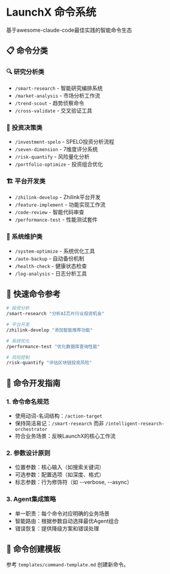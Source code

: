 # LaunchX 命令系统

基于awesome-claude-code最佳实践的智能命令生态

## 📋 命令分类

### 🔍 研究分析类
- `/smart-research` - 智能研究编排系统
- `/market-analysis` - 市场分析工作流
- `/trend-scout` - 趋势侦察命令
- `/cross-validate` - 交叉验证工具

### 💼 投资决策类  
- `/investment-spelo` - SPELO投资分析流程
- `/seven-dimension` - 7维度评分系统
- `/risk-quantify` - 风险量化分析
- `/portfolio-optimize` - 投资组合优化

### 🏗️ 平台开发类
- `/zhilink-develop` - Zhilink平台开发
- `/feature-implement` - 功能实现工作流
- `/code-review` - 智能代码审查
- `/performance-test` - 性能测试套件

### 🔧 系统维护类
- `/system-optimize` - 系统优化工具
- `/auto-backup` - 自动备份机制
- `/health-check` - 健康状态检查
- `/log-analysis` - 日志分析工具

## 🚀 快速命令参考

```bash
# 投资分析
/smart-research "分析AI芯片行业投资机会"

# 平台开发
/zhilink-develop "添加智能推荐功能"

# 系统优化  
/performance-test "优化数据库查询性能"

# 风险控制
/risk-quantify "评估区块链投资风险"
```

## 📖 命令开发指南

### 1. 命令命名规范
- 使用动词-名词结构：`/action-target`
- 保持简洁易记：`/smart-research` 而非 `/intelligent-research-orchestrator`
- 符合业务场景：反映LaunchX的核心工作流

### 2. 参数设计原则
- 位置参数：核心输入（如搜索关键词）
- 可选参数：配置选项（如深度、格式）
- 标志参数：行为修饰符（如 --verbose, --async）

### 3. Agent集成策略
- 单一职责：每个命令对应明确的业务场景
- 智能路由：根据参数自动选择最优Agent组合
- 错误恢复：提供降级方案和错误处理

## 🎯 命令创建模板

参考 `templates/command-template.md` 创建新命令。